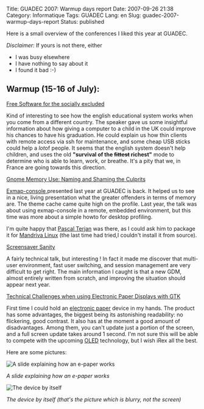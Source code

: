 Title: GUADEC 2007: Warmup days report
Date: 2007-09-26 21:38
Category: Informatique
Tags: GUADEC
Lang: en
Slug: guadec-2007-warmup-days-report
Status: published

Here is a small overview of the conferences I liked this year at GUADEC.

*Disclaimer:* If yours is not there, either

-   I was busy elsewhere
-   I have nothing to say about it
-   I found it bad :-) 

Warmup (15-16 of July):
-----------------------

[Free Software for the socially excluded](http://www.guadec.org/node/665)

Kind of interesting to see how the english educational system works when you
come from a different country. The speaker gave us some insightful information
about how giving a computer to a child in the UK could improve his chances to
have his graduation. He could explain us how thin clients with remote access
via ssh for maintenance, and some cheap USB sticks could help a *lot*of people.
It seems that the english system doesn't help children, and uses the old
**"survival of the ~~fittest~~ richest"** mode to determine who is able to
learn, work, or breathe. It's a pity that we, in France are going towards this
direction.

[Gnome Memory Use: Naming and Shaming the Culprits](http://guadec.org/node/586)

[Exmap-console](http://projects.o-hand.com/exmap-console),presented last year
at GUADEC is back. It helped us to see in a nice, living presentation what the
greater offenders in terms of memory are. The theme cache came quite high on
the profile. Last year, the talk was about using exmap-console in a remote,
embedded environment, but this time was more about a simple howto for desktop
profiling.

I'm quite happy that [Pascal Terjan](http://fasmz.org/~pterjan/) was there, as
I could ask him to package it for [Mandriva
Linux](http://www.mandriva.com/download) (the last time had tried,I couldn't
install it from source).

[Screensaver Sanity](http://guadec.org/node/576)

A fairly technical talk, but interesting ! In fact it made me discover that
multi-user environment, fast user switching, and session management are very
difficult to get right. The main information I caught is that a new GDM, almost
entirely written from scratch, and improving the situation should appear next
year.

[Technical Challenges when using Electronic Paper Displays with
GTK](http://guadec.org/node/636)

First time I could hold an [electronic
paper](http://en.wikipedia.org/wiki/Electronic_paper) device in my hands. The
product has some advantages, the biggest being its astonishing readability: no
flickering, good contrast. It also has at the moment a good amount of
disadvantages. Among them, you can't update just a portion of the screen, and a
full screen update takes around 1 second. I'm not sure this will be able to
compete with the upcoming [OLED](http://en.wikipedia.org/wiki/Oled) technology,
but I wish iRex all the best.

Here are some pictures:

![A slide explaining how an e-paper
works]({static}/media/guadec/2007/e-paper-slide.jpg)

*A slide explaining how an e-paper works*

![The device by itself]({static}/media/guadec/2007/irex-device.jpg)

*The device by itself (that's the picture which is blurry, not the screen)*
